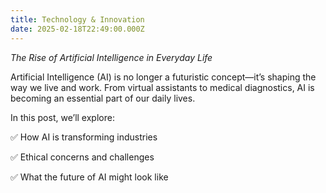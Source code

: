 ```yaml
---
title: Technology & Innovation
date: 2025-02-18T22:49:00.000Z
---
```

*The Rise of Artificial Intelligence in Everyday Life*

Artificial Intelligence (AI) is no longer a futuristic concept—it’s shaping the way we live and work. From virtual assistants to medical diagnostics, AI is becoming an essential part of our daily lives.

In this post, we’ll explore:


✅ How AI is transforming industries


✅ Ethical concerns and challenges


✅ What the future of AI might look like
